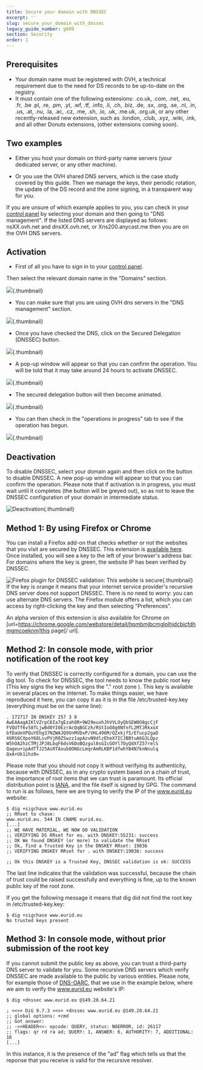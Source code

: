 ```yaml
---
title: Secure your domain with DNSSEC
excerpt: ''
slug: secure_your_domain_with_dnssec
legacy_guide_number: g609
section: Security
order: 1
---
```



## Prerequisites

- Your domain name must be registered with OVH, a technical requirement due to the need for DS records to be up-to-date on the registry.
- It must contain one of the following extensions: .co.uk, .com, .net, .eu, .fr, .be .pl, .re, .pm, .yt, .wf, .tf, .info, .li, .ch, .biz, .de, .sx, .org, .se, .nl, .in, .us, .at, .nu, .la, .ac, .cz, .me, .sh, .io, .uk, .me.uk, .org.uk, or any other recently-released new extension, such as .london, .club, .xyz, .wiki, .ink, and all other Donuts extensions, (other extensions coming soon).




## Two examples

- Either you host your domain on third-party name servers (your dedicated server, or any other machine).

- Or you use the OVH shared DNS servers, which is the case study covered by this guide. Then we manage the keys, their periodic rotation, the update of the DS record and the zone signing, in a transparent way for you.


If you are unsure of which example applies to you, you can check in your [control panel](https://www.ovh.com/manager/web) by selecting your domain and then going to "DNS management". If the listed DNS servers are displayed as follows: nsXX.ovh.net and dnsXX.ovh.net, or Xns200.anycast.me then you are on the OVH DNS servers.


## Activation

- First of all you have to sign in to your 
[control panel](https://www.ovh.com/manager/web).


Then select the relevant domain name in the "Domains" section.

![](images/img_2896.jpg){.thumbnail}

- You can make sure that you are using OVH dns servers in the "DNS management" section.



![](images/img_3966.jpg){.thumbnail}

- Once you have checked the DNS, click on the Secured Delegation (DNSSEC) button.



![](images/img_3967.jpg){.thumbnail}

- A pop-up window will appear so that you can confirm the operation. You will be told that it may take around 24 hours to activate DNSSEC.



![](images/img_2895.jpg){.thumbnail}

- The secured delegation button will then become animated.



![](images/img_3968.jpg){.thumbnail}

- You can then check in the "operations in progress" tab to see if the operation has begun.



![](images/img_3969.jpg){.thumbnail}


## Deactivation
To disable DNSSEC, select your domain again and then click on the button to disable DNSSEC. A new pop-up window will appear so that you can confirm the operation. Please note that if activation is in progress, you must wait until it completes (the button will be greyed out), so as not to leave the DNSSEC configuration of your domain in intermediate status.

![Deactivation](images/img_3970.jpg){.thumbnail}


## Method 1: By using Firefox or Chrome
You can install a Firefox add-on that checks whether or not the websites that you visit are secured by DNSSEC. This extension is [available here](http://www.dnssec-validator.cz/). Once installed, you will see a key to the left of your browser's address bar. For domains where the key is green, the website IP has been verified by DNSSEC.

![Firefox plugin for DNSSEC validation: This website is secure](images/img_119.jpg){.thumbnail}
If the key is orange it means that your internet service provider's recursive DNS server does not support DNSSEC. There is no need to worry: you can use alternate DNS servers. The Firefox module offers a list, which you can access by right-clicking the key and then selecting "Preferences".

An alpha version of this extension is also available for Chrome on [url=https://chrome.google.com/webstore/detail/hpmbmjbcmglolhjdcbicfdhmgmcoeknm]this page[/ url].


## Method 2: In console mode, with prior notification of the root key
To verify that DNSSEC is correctly configured for a domain, you can use the dig tool. To check for DNSSEC, the tool needs to know the public root key (This key signs the key which signs the "." root zone ). This key is available in several places on the Internet. To make things easier, we have reproduced it here, you can copy it as it is in the file /etc/trusted-key.key (everything must be on the same line):


```
. 172717 IN DNSKEY 257 3 8 AwEAAagAIKlVZrpC6Ia7gEzahOR+9W29euxhJhVVLOyQbSEW0O8gcCjF
FVQUTf6v58fLjwBd0YI0EzrAcQqBGCzh/RStIoO8g0NfnfL2MTJRkxoX
bfDaUeVPQuYEhg37NZWAJQ9VnMVDxP/VHL496M/QZxkjf5/Efucp2gaD
X6RS6CXpoY68LsvPVjR0ZSwzz1apAzvN9dlzEheX7ICJBBtuA6G3LQpz
W5hOA2hzCTMjJPJ8LbqF6dsV6DoBQzgul0sGIcGOYl7OyQdXfZ57relS
Qageu+ipAdTTJ25AsRTAoub8ONGcLmqrAmRLKBP1dfwhYB4N7knNnulq
QxA+Uk1ihz0=
```


Please note that you should not copy it without verifying its authenticity, because with DNSSEC, as in any crypto system based on a chain of trust, the importance of root items that we can trust is paramount. Its official distribution point is [IANA](https://data.iana.org/root-anchors/), and the file itself is signed by GPG.
The command to run is as follows, here we are trying to verify the IP of the www.eurid.eu website:

```
$ dig +sigchase www.eurid.eu
;; RRset to chase:
www.eurid.eu. 544 IN CNAME eurid.eu.
[...]
;; WE HAVE MATERIAL, WE NOW DO VALIDATION
;; VERIFYING DS RRset for eu. with DNSKEY:55231: success
;; OK We found DNSKEY (or more) to validate the RRset
;; Ok, find a Trusted Key in the DNSKEY RRset: 19036
;; VERIFYING DNSKEY RRset for . with DNSKEY:19036: success

;; Ok this DNSKEY is a Trusted Key, DNSSEC validation is ok: SUCCESS
```


The last line indicates that the validation was successful, because the chain of trust could be raised successfully and everything is fine, up to the known public key of the root zone.

If you get the following message it means that dig did not find the root key in /etc/trusted-key.key:

```
$ dig +sigchase www.eurid.eu
No trusted keys present
```




## Method 3: In console mode, without prior submission of the root key
If you cannot submit the public key as above, you can trust a third-party DNS server to validate for you. Some recursive DNS servers which verify DNSSEC are made ​​available to the public by various entities. Please note, for example those of [DNS-OARC](https://www.dns-oarc.net/oarc/services/odvr), that we use in the example below, where we aim to verify the www.eurid.eu website's IP:


```
$ dig +dnssec www.eurid.eu @149.20.64.21

; <<>> DiG 9.7.3 <<>> +dnssec www.eurid.eu @149.20.64.21
;; global options: +cmd
;; Got answer:
;; ->>HEADER<<- opcode: QUERY, status: NOERROR, id: 26117
;; flags: qr rd ra ad; QUERY: 1, ANSWER: 6, AUTHORITY: 7, ADDITIONAL: 16
[...]
```


In this instance, it is the presence of the "ad" flag which tells us that the reponse that you receive is valid for the recursive resolver.

